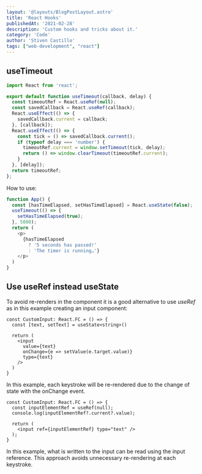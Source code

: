 ```yaml
---
layout: '@layouts/BlogPostLayout.astro'
title: 'React Hooks'
publishedAt: '2021-02-28'
description: 'Custom hooks and tricks about it.'
category: 'Code'
author: 'Stiven Castillo'
tags: ["web-development", "react"]
---
```


## useTimeout

```js
import React from 'react';

export default function useTimeout(callback, delay) {
  const timeoutRef = React.useRef(null);
  const savedCallback = React.useRef(callback);
  React.useEffect(() => {
    savedCallback.current = callback;
  }, [callback]);
  React.useEffect(() => {
    const tick = () => savedCallback.current();
    if (typeof delay === 'number') {
      timeoutRef.current = window.setTimeout(tick, delay);
      return () => window.clearTimeout(timeoutRef.current);
    }
  }, [delay]);
  return timeoutRef;
};
```

How to use:

```js {3-5} showLineNumbers
function App() {
  const [hasTimeElapsed, setHasTimeElapsed] = React.useState(false);
  useTimeout(() => {
    setHasTimeElapsed(true);
  }, 5000);
  return (
    <p>
      {hasTimeElapsed
        ? '5 seconds has passed!'
        : 'The timer is running…'}
    </p>
  )
}

```
## Use useRef instead useState

To avoid re-renders in the component it is a good alternative to use *useRef* as in
this example creating an input component:

```tsx
const CustomInput: React.FC = () => {
  const [text, setText] = useState<string>()

  return (
    <input
      value={text}
      onChange={e => setValue(e.target.value)}
      type={text}
    />
  )
}
```

In this example, each keystroke will be re-rendered due to the change of state with the onChange event.

```tsx
const CustomInput: React.FC = () => {
  const inputElementRef = useRef(null);
  console.log(inputElementRef?.current?.value);

  return (
    <input ref={inputElementRef} type="text" />
  );
}
```

In this example, what is written to the input can be read using the input reference. This approach avoids unnecessary re-rendering at each keystroke.
